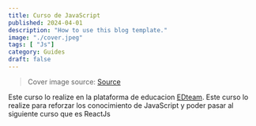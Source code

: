 ```yaml
---
title: Curso de JavaScript
published: 2024-04-01
description: "How to use this blog template."
image: "./cover.jpeg"
tags: [ "Js"]
category: Guides
draft: false
---
```


> Cover image source: [Source](/cover.jpeg)

Este curso lo realize en la plataforma de educacion [EDteam](https://ed.team/). Este curso lo realize para reforzar los conocimiento de JavaScript y poder pasar al siguiente curso que es ReactJs
